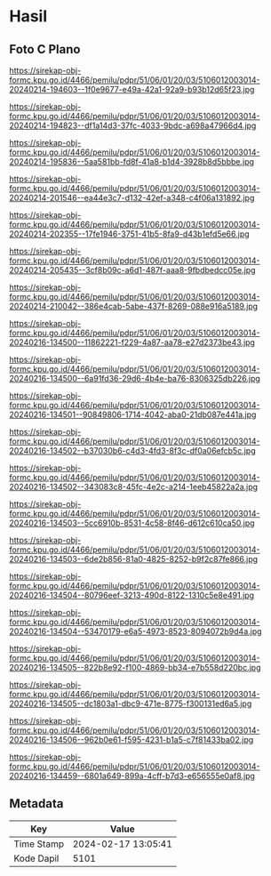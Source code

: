 # Hasil

## Foto C Plano

https://sirekap-obj-formc.kpu.go.id/4466/pemilu/pdpr/51/06/01/20/03/5106012003014-20240214-194603--1f0e9677-e49a-42a1-92a9-b93b12d65f23.jpg

https://sirekap-obj-formc.kpu.go.id/4466/pemilu/pdpr/51/06/01/20/03/5106012003014-20240214-194823--df1a14d3-37fc-4033-9bdc-a698a47966d4.jpg

https://sirekap-obj-formc.kpu.go.id/4466/pemilu/pdpr/51/06/01/20/03/5106012003014-20240214-195836--5aa581bb-fd8f-41a8-b1d4-3928b8d5bbbe.jpg

https://sirekap-obj-formc.kpu.go.id/4466/pemilu/pdpr/51/06/01/20/03/5106012003014-20240214-201546--ea44e3c7-d132-42ef-a348-c4f06a131892.jpg

https://sirekap-obj-formc.kpu.go.id/4466/pemilu/pdpr/51/06/01/20/03/5106012003014-20240214-202355--17fe1946-3751-41b5-8fa9-d43b1efd5e66.jpg

https://sirekap-obj-formc.kpu.go.id/4466/pemilu/pdpr/51/06/01/20/03/5106012003014-20240214-205435--3cf8b09c-a6d1-487f-aaa8-9fbdbedcc05e.jpg

https://sirekap-obj-formc.kpu.go.id/4466/pemilu/pdpr/51/06/01/20/03/5106012003014-20240214-210042--386e4cab-5abe-437f-8269-088e916a5189.jpg

https://sirekap-obj-formc.kpu.go.id/4466/pemilu/pdpr/51/06/01/20/03/5106012003014-20240216-134500--11862221-f229-4a87-aa78-e27d2373be43.jpg

https://sirekap-obj-formc.kpu.go.id/4466/pemilu/pdpr/51/06/01/20/03/5106012003014-20240216-134500--6a91fd36-29d6-4b4e-ba76-8306325db226.jpg

https://sirekap-obj-formc.kpu.go.id/4466/pemilu/pdpr/51/06/01/20/03/5106012003014-20240216-134501--90849806-1714-4042-aba0-21db087e441a.jpg

https://sirekap-obj-formc.kpu.go.id/4466/pemilu/pdpr/51/06/01/20/03/5106012003014-20240216-134502--b37030b6-c4d3-4fd3-8f3c-df0a06efcb5c.jpg

https://sirekap-obj-formc.kpu.go.id/4466/pemilu/pdpr/51/06/01/20/03/5106012003014-20240216-134502--343083c8-45fc-4e2c-a214-1eeb45822a2a.jpg

https://sirekap-obj-formc.kpu.go.id/4466/pemilu/pdpr/51/06/01/20/03/5106012003014-20240216-134503--5cc6910b-8531-4c58-8f46-d612c610ca50.jpg

https://sirekap-obj-formc.kpu.go.id/4466/pemilu/pdpr/51/06/01/20/03/5106012003014-20240216-134503--6de2b856-81a0-4825-8252-b9f2c87fe866.jpg

https://sirekap-obj-formc.kpu.go.id/4466/pemilu/pdpr/51/06/01/20/03/5106012003014-20240216-134504--80796eef-3213-490d-8122-1310c5e8e491.jpg

https://sirekap-obj-formc.kpu.go.id/4466/pemilu/pdpr/51/06/01/20/03/5106012003014-20240216-134504--53470179-e6a5-4973-8523-8094072b9d4a.jpg

https://sirekap-obj-formc.kpu.go.id/4466/pemilu/pdpr/51/06/01/20/03/5106012003014-20240216-134505--822b8e92-f100-4869-bb34-e7b558d220bc.jpg

https://sirekap-obj-formc.kpu.go.id/4466/pemilu/pdpr/51/06/01/20/03/5106012003014-20240216-134505--dc1803a1-dbc9-471e-8775-f300131ed6a5.jpg

https://sirekap-obj-formc.kpu.go.id/4466/pemilu/pdpr/51/06/01/20/03/5106012003014-20240216-134506--962b0e61-f595-4231-b1a5-c7f81433ba02.jpg

https://sirekap-obj-formc.kpu.go.id/4466/pemilu/pdpr/51/06/01/20/03/5106012003014-20240216-134459--6801a649-899a-4cff-b7d3-e656555e0af8.jpg


## Metadata

| Key        | Value               |
| ---------- | ------------------- |
| Time Stamp | 2024-02-17 13:05:41 |
| Kode Dapil | 5101                |



